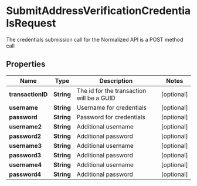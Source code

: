 

# SubmitAddressVerificationCredentialsRequest

The credentials submission call for the Normalized API is a POST method call

## Properties

| Name | Type | Description | Notes |
|------------ | ------------- | ------------- | -------------|
|**transactionID** | **String** | The id for the transaction will be a GUID |  [optional] |
|**username** | **String** | Username for credentials |  [optional] |
|**password** | **String** | Password for credentials |  [optional] |
|**username2** | **String** | Additional username |  [optional] |
|**password2** | **String** | Additional password |  [optional] |
|**username3** | **String** | Additional username |  [optional] |
|**password3** | **String** | Additional password |  [optional] |
|**username4** | **String** | Additional username |  [optional] |
|**password4** | **String** | Additional password |  [optional] |




